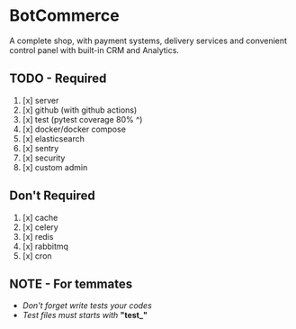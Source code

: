 # BotCommerce
A complete shop, with payment systems, delivery services and convenient control panel with built-in CRM and Analytics.

## TODO - Required
1. [x] server
2. [x] github (with github actions)
3. [x] test (pytest coverage 80% ^)
4. [x] docker/docker compose
5. [x] elasticsearch
6. [x] sentry
7. [x] security
8. [x] custom admin

## Don't Required
1. [x] cache
2. [x] celery
3. [x] redis
4. [x] rabbitmq
5. [x] cron

## NOTE - For temmates
- _Don't forget write tests your codes_
- _Test files must starts with_ **"test\_"**